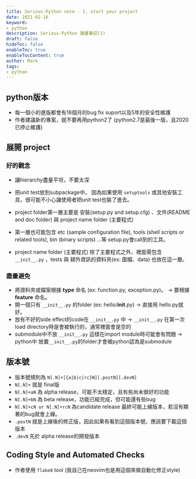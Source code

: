 ```yaml
---
title: Serious-Python note - 1. start your project
date: 2021-02-16
keyword:
- python
description: Serious-Python 讀書筆記(1)
draft: false
hideToc: false
enableToc: true
enableTocContent: true
author: Mark
tags:
- python
---
```


## python版本
- 每一個小的進版都會有18個月的bug fix suport以及5年的安全性維護
- 作者建議新的專案，就不要再用python2了 (python2.7是最後一版，且2020已停止維護)

## 展開 project
### 好的觀念
- 讓hierarchy盡量平坦，不要太深
- 把unit test放到subpackage中。 因為如果使用 `setuptools` 或其他安裝工具，很可能不小心讓使用者把unit test也裝了進去。
- project folder第一層主要是 安裝(setup.py and setup.cfg) 、文件(README and doc folder) 與 project name folder (主要程式)

- 第一層也可能包含 etc (sample configuration file), tools (shell scripts or related tools), bin (binary scripts) ...等 setup.py會call到的工具。

- project name folder (主要程式) 除了主要程式之外，裡面需包含 `__init__.py` ，tests 與 額外資訊的資料夾(ex: 圖檔、data) 也放在這一層。

### 盡量避免
- 將資料夾或檔案根據 **type** 命名 (ex: function.py, exception.py)。 -> 要根據**feature** 命名。
- 開一個只有 `__init__.py` 的folder (ex: hello/__init__.py) -> 直接用 hello.py就好。
- 放有不好的side effect的code在 `__init__.py` 中 -> `__init__.py` 在第一次load directory時是會被執行的，通常裡面會是空的
- submodule中不放 `__init__.py` 這樣在import module時可能會有問題 -> python中 放置`__init__.py`的folder才會被python認為是submodule

## 版本號
- 版本號規則為 `N[.N]+[{a|b|c|rc}N][.postN][.devN]`
- `N[.N]+` 就是 final版
- `N[.N]+aN` 為 alpha release，可能不太穩定，且有些尚未做好的功能
- `N[.N]+bN` 為 beta release，功能已經完成，但可能還有些bug
- `N[.N]+cN or N[.N]+rcN` 為candidate release 最終可能上線版本，若沒有顯著的bug就會上線。
- `.postN` 就是上線後的修正版，因此如果有看到這個版本號，應該要下載這個版本
- `.devN` 先於 alpha release的開發版本

## Coding Style and Automated Checks
- 作者使用 `flake8` tool (我自己在neovim也是用這個來做自動化修正style)